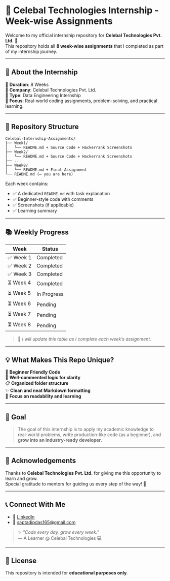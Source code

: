 # 🚀 Celebal Technologies Internship - Week-wise Assignments

Welcome to my official internship repository for **Celebal Technologies Pvt. Ltd.** 🎯  
This repository holds all **8 week-wise assignments** that I completed as part of my internship journey.

---

## 📌 About the Internship

🔹 **Duration**: 8 Weeks  
🔹 **Company**: Celebal Technologies Pvt. Ltd.  
🔹 **Type**: Data Engineering Internship  
🔹 **Focus**: Real-world coding assignments, problem-solving, and practical learning.

---

## 📁 Repository Structure

```
Celebal-Internship-Assignments/
├── Week1/
│   └── README.md + Source Code + Hackerrank Screenshots
├── Week2/
│   └── README.md + Source Code + Hackerrank Screenshots
├── ...
├── Week8/
│   └── README.md + Final Assignment
└── README.md (← you are here)
```

Each week contains:
- ✅ A dedicated `README.md` with task explanation  
- ✅ Beginner-style code with comments  
- ✅ Screenshots (if applicable)  
- ✅ Learning summary

---

## 📚 Weekly Progress

| Week | Status       |
|------|--------------|
| ✅ Week 1 | Completed |
| ✅ Week 2 | Completed |
| ✅ Week 3 | Completed    |
| ⏳ Week 4 | Completed    |
| ⏳ Week 5 | In Progress    |
| ⏳ Week 6 | Pending    |
| ⏳ Week 7 | Pending    |
| ⏳ Week 8 | Pending    |

> 🔁 _I will update this table as I complete each week’s assignment._

---

## 💡 What Makes This Repo Unique?

🌱 **Beginner Friendly Code**  
🧠 **Well-commented logic for clarity**  
📋 **Organized folder structure**  
✨ **Clean and neat Markdown formatting**  
📌 **Focus on readability and learning**

---

## 🎯 Goal

> The goal of this internship is to apply my academic knowledge to real-world problems, write production-like code (as a beginner), and **grow into an industry-ready developer**.

---

## 🙏 Acknowledgements

Thanks to **Celebal Technologies Pvt. Ltd.** for giving me this opportunity to learn and grow.  
Special gratitude to mentors for guiding us every step of the way! 🌟

---

## 📞 Connect With Me

- 🔗 [LinkedIn](https://www.linkedin.com/in/saptadip-das-618101267/)  
- 📧 saptadipdas165@gmail.com  

> ✨ _"Code every day, grow every week."_  
> — A Learner @ Celebal Technologies 💻

---

## 📜 License

This repository is intended for **educational purposes only**.
